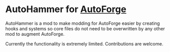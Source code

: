 # AutoHammer for [AutoForge](https://playautoforge.com/)

AutoHammer is a mod to make modding for AutoForge easier by creating hooks and systems so core files do not need to be overwritten by any other mod to augment AutoForge.

Currently the functionality is extremely limited. Contributions are welcome.